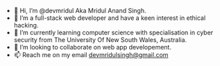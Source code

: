 - 👋 Hi, I’m @devmridul Aka Mridul Anand Singh.
- 👀 I’m a full-stack web developer and have a keen interest in ethical hacking.
- 🌱 I’m currently learning computer science with specialisation in cyber security from The University Of New South Wales, Australia.
- 💞️ I’m looking to collaborate on web app developement. 
- 📫 Reach me on my email devmridulsingh@gmail.com

<!---
devmridul/devmridul is a ✨ special ✨ repository because its `README.md` (this file) appears on your GitHub profile.
You can click the Preview link to take a look at your changes.
--->
